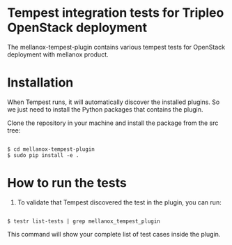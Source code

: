 Tempest integration tests for Tripleo OpenStack deployment
===

The mellanox-tempest-plugin contains various tempest tests for OpenStack deployment with mellanox product.

Installation
===

When Tempest runs, it will automatically discover the installed plugins. So we just need to install the Python packages that contains the plugin.

Clone the repository in your machine and install the package from the src tree:

```

$ cd mellanox-tempest-plugin
$ sudo pip install -e .

```

How to run the tests
===

1. To validate that Tempest discovered the test in the plugin, you can run:

```

$ testr list-tests | grep mellanox_tempest_plugin

```

This command will show your complete list of test cases inside the plugin.